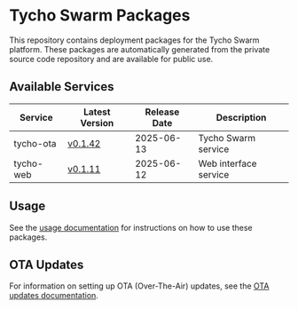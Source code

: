 # Tycho Swarm Packages

This repository contains deployment packages for the Tycho Swarm platform. These packages are automatically generated
from the private source code repository and are available for public use.

## Available Services

| Service | Latest Version | Release Date | Description |
|---------|---------------|--------------|-------------|
| tycho-ota | [v0.1.42](services/tycho-ota/vv0.1.42.tar.gz) | 2025-06-13 | Tycho Swarm service |
| tycho-web | [v0.1.11](services/tycho-web/vv0.1.11.tar.gz) | 2025-06-12 | Web interface service |

## Usage

See the [usage documentation](docs/usage.md) for instructions on how to use these packages.

## OTA Updates

For information on setting up OTA (Over-The-Air) updates, see the [OTA updates documentation](docs/ota-updates.md).
